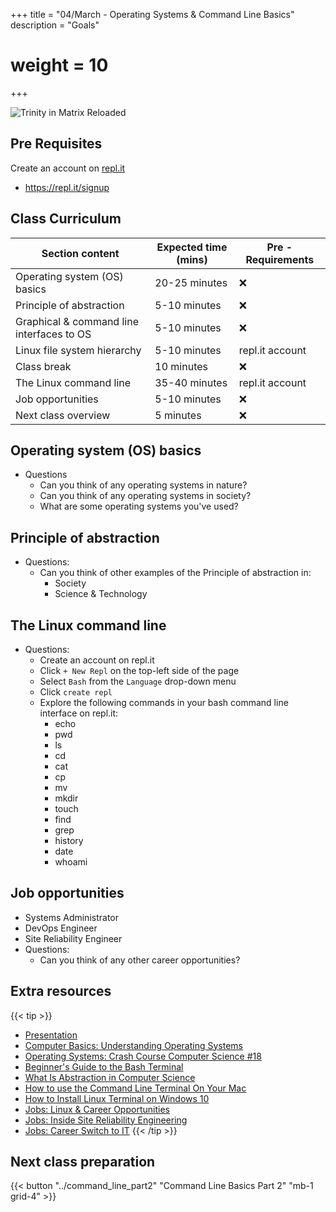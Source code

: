 +++
title = "04/March - Operating Systems & Command Line Basics"
description = "Goals"
# weight = 10
+++

![Trinity in Matrix Reloaded](https://external-preview.redd.it/xkDEPvZx_lcEKXke2t9UniK-4zD_BrbM3Oy-HMIsaSE.jpg?auto=webp&s=e3268a6044c48c375dc7f254d34b60bea5e40f2a)

## Pre Requisites

Create an account on [repl.it](https://repl.it/signup)

- https://repl.it/signup

## Class Curriculum

| Section content                             | Expected time (mins) | Pre - Requirements |
| ------------------------------------------- | -------------------- | ------------------ |
| Operating system (OS) basics                | 20-25 minutes        | ❌                  |
| Principle of abstraction                    | 5-10 minutes         | ❌                  |
| Graphical & command line interfaces to OS   | 5-10 minutes         | ❌                  |
| Linux file system hierarchy                 | 5-10 minutes         | repl.it account    |
| Class break                                 | 10 minutes           | ❌                  |
| The Linux command line                      | 35-40 minutes        | repl.it account    |
| Job opportunities                           | 5-10 minutes         | ❌                  |
| Next class overview                         | 5 minutes            | ❌                  |

## Operating system (OS) basics
- Questions
  - Can you think of any operating systems in nature?
  - Can you think of any operating systems in society?
  - What are some operating systems you've used?
  
## Principle of abstraction
- Questions:
  - Can you think of other examples of the Principle of abstraction in:
    - Society
    - Science & Technology
  
## The Linux command line
- Questions:
  - Create an account on repl.it
  - Click `+ New Repl` on the top-left side of the page
  - Select `Bash` from the `Language` drop-down menu
  - Click `create repl`
  - Explore the following commands in your bash command line interface on repl.it:
    - echo
    - pwd
    - ls
    - cd
    - cat
    - cp
    - mv
    - mkdir
    - touch
    - find
    - grep
    - history
    - date
    - whoami

  
## Job opportunities
- Systems Administrator
- DevOps Engineer
- Site Reliability Engineer
- Questions:
  - Can you think of any other career opportunities?

## Extra resources
{{< tip >}}
- [Presentation](https://docs.google.com/presentation/d/1tDpO3sOITdGojJxEB0IbvBubtcKeHeQlgihLSer15AA/edit?usp=sharing)
- [Computer Basics: Understanding Operating Systems](https://www.youtube.com/watch?v=fkGCLIQx1MI)
- [Operating Systems: Crash Course Computer Science #18](https://www.youtube.com/watch?v=26QPDBe-NB8)
- [Beginner's Guide to the Bash Terminal](https://www.youtube.com/watch?v=oxuRxtrO2Ag)
- [What Is Abstraction in Computer Science](https://www.youtube.com/watch?v=_y-5nZAbgt4)
- [How to use the Command Line Terminal On Your Mac](https://www.youtube.com/watch?v=FfT8OfMpARM)
- [How to Install Linux Terminal on Windows 10](https://www.youtube.com/watch?v=LLlfLpvQg04)
- [Jobs: Linux & Career Opportunities](https://www.youtube.com/watch?v=Ic2GhUnlN38)
- [Jobs: Inside Site Reliability Engineering](https://www.youtube.com/watch?v=-Tz-HYeWyzY)
- [Jobs: Career Switch to IT](https://www.youtube.com/watch?v=NyCyknm_n8M)
  {{< /tip >}}


## Next class preparation

{{< button "../command_line_part2" "Command Line Basics Part 2" "mb-1 grid-4" >}}

